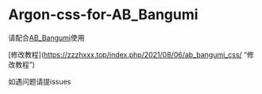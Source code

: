 # Argon-css-for-AB_Bangumi

请配合[AB_Bangumi](https://www.azimiao.com/5947.html "AB_Bangumi")使用

[修改教程](https://zzzhxxx.top/index.php/2021/08/06/ab_bangumi_css/ “修改教程”)

如遇问题请提issues
